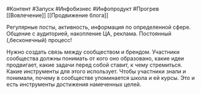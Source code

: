 #Контент #Запуск #Инфобизнес #Инфопродукт #Прогрев 
[[Вовлечение]]
[[Продвижение блога]]

Регулярные посты, активность, информация по определенной сфере.
Общение с аудиторией, накопление ЦА, реклама.
Постоянный (,бесконечный) процесс!

Нужно создать связь между сообществом и брендом. Участники сообщества должны понимать от кого оно образовано, какие идеи продвигает, какие задачи перед собой ставит, к чему стремиться. Какие инструменты для этого использует.
Чтобы участники знали и понимали, почему в сообществе упоминается школа и ей курсы. Это и есть инструменты достижения намеченных целей.